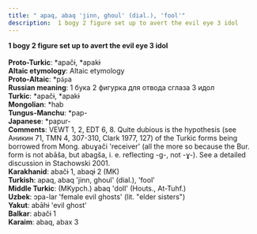 ```yaml
---
title: " apaq, abaq 'jinn, ghoul' (dial.), 'fool'"
description:  1 bogy 2 figure set up to avert the evil eye 3 idol
---
```

<strong> 1 bogy 2 figure set up to avert the evil eye 3 idol</strong><br><br>
<strong>Proto-Turkic</strong>:  *apačɨ, *apakɨ<br>
<strong>Altaic etymology</strong>:  Altaic etymology<br>
<strong> Proto-Altaic</strong>:  *p`ăp`a<br>
<strong>Russian meaning</strong>:  1 бука 2 фигурка для отвода сглаза 3 идол<br>
<strong>Turkic</strong>:  *apačɨ, *apakɨ<br>
<strong>Mongolian</strong>:  *hab<br>
<strong>Tungus-Manchu</strong>:  *pap-<br>
<strong>Japanese</strong>:  *papur-<br>
<strong>Comments</strong>:  VEWT 1, 2, EDT 6, 8. Quite dubious is the hypothesis (see Аникин 71, TMN 4, 307-310, Clark 1977, 127) of the Turkic forms being borrowed from Mong. abuɣаči 'receiver' (all the more so because the Bur. form is not abāša, but abagša, i. e. reflecting -g-, not -ɣ-). See a detailed discussion in Stachowski 2001.<br>
<strong>Karakhanid</strong>:  abačɨ 1, abaqɨ 2 (MK)<br>
<strong>Turkish</strong>:  apaq, abaq 'jinn, ghoul' (dial.), 'fool'<br>
<strong>Middle Turkic</strong>:  (MKypch.) abaq 'doll' (Houts., At-Tuhf.)<br>
<strong>Uzbek</strong>:  ɔpa-lar 'female evil ghosts' (lit. "elder sisters")<br>
<strong>Yakut</strong>:  abāhɨ 'evil ghost'<br>
<strong>Balkar</strong>:  abačɨ 1<br>
<strong>Karaim</strong>:  abaq, abax 3<br>


